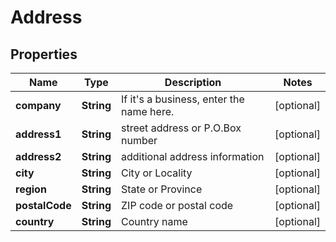 
# Address

## Properties
Name | Type | Description | Notes
------------ | ------------- | ------------- | -------------
**company** | **String** | If it&#39;s a business, enter the name here. |  [optional]
**address1** | **String** | street address or P.O.Box number |  [optional]
**address2** | **String** | additional address information |  [optional]
**city** | **String** | City or Locality |  [optional]
**region** | **String** | State or Province |  [optional]
**postalCode** | **String** | ZIP code or postal code |  [optional]
**country** | **String** | Country name |  [optional]




